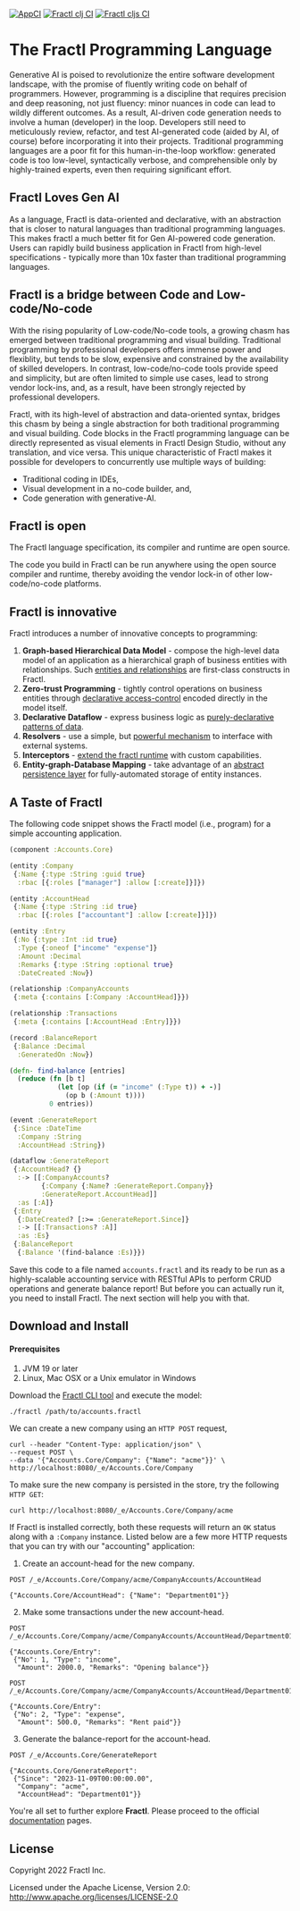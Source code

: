 [![AppCI](https://github.com/fractl-io/fractl/actions/workflows/app.yml/badge.svg)](https://github.com/fractl-io/fractl/actions/workflows/app.yml)
[![Fractl clj CI](https://github.com/fractl-io/fractl/actions/workflows/fractl-clj.yml/badge.svg)](https://github.com/fractl-io/fractl/actions/workflows/fractl-clj.yml)
[![Fractl cljs CI](https://github.com/fractl-io/fractl/actions/workflows/fractl-cljs.yml/badge.svg)](https://github.com/fractl-io/fractl/actions/workflows/fractl-cljs.yml)

# The Fractl Programming Language

Generative AI is poised to revolutionize the entire software development landscape, with the promise of fluently writing code on behalf of programmers. However, programming is a discipline that requires precision and deep reasoning, not just fluency: minor nuances in code can lead to wildly different outcomes. As a result, AI-driven code generation needs to involve a human (developer) in the loop. Developers still need to meticulously review, refactor, and test AI-generated code (aided by AI, of course) before incorporating it into their projects. Traditional programming languages are a poor fit for this human-in-the-loop workflow: generated code is too low-level, syntactically verbose, and comprehensible only by highly-trained experts, even then requiring significant effort.

## Fractl Loves Gen AI
As a language, Fractl is data-oriented and declarative, with an abstraction that is closer to natural languages than traditional programming languages. This makes fractl a much better fit for Gen AI-powered code generation. Users can rapidly build business application in Fractl from high-level specifications - typically more than 10x faster than traditional programming languages.

## Fractl is a bridge between Code and Low-code/No-code
With the rising popularity of Low-code/No-code tools, a growing chasm has emerged between traditional programming and visual building. Traditional programming by professional developers offers immense power and flexiblity, but tends to be slow, expensive and constrained by the availability of skilled developers. In contrast, low-code/no-code tools provide speed and simplicity, but are often limited to simple use cases, lead to strong vendor lock-ins, and, as a result, have been strongly rejected by professional developers.

Fractl, with its high-level of abstraction and data-oriented syntax, bridges this chasm by being a single abstraction for both traditional programming and visual building. Code blocks in the Fractl programming language can be directly represented as visual elements in Fractl Design Studio, without any translation, and vice versa. This unique characteristic of Fractl makes it possible for developers to concurrently use multiple ways of building:

* Traditional coding in IDEs,
* Visual development in a no-code builder, and,
* Code generation with generative-AI.

## Fractl is open
The Fractl language specification, its compiler and runtime are open source.

The code you build in Fractl can be run anywhere using the open source compiler and runtime, thereby avoiding the vendor lock-in of other low-code/no-code platforms.

## Fractl is innovative
Fractl introduces a number of innovative concepts to programming:

1. **Graph-based Hierarchical Data Model** - compose the high-level data model of an application as a hierarchical graph of business entities with relationships. Such [entities and relationships](https://docs.fractl.io/docs/concepts/data-model) are first-class constructs in Fractl.
2. **Zero-trust Programming** - tightly control operations on business entities through [declarative access-control](https://docs.fractl.io/docs/concepts/zero-trust-programming) encoded directly in the model itself.
3. **Declarative Dataflow** - express business logic as [purely-declarative patterns of data](https://docs.fractl.io/docs/concepts/declarative-dataflow).
4. **Resolvers** - use a simple, but [powerful mechanism](https://docs.fractl.io/docs/concepts/resolvers) to interface with external systems.
5. **Interceptors** - [extend the fractl runtime](https://docs.fractl.io/docs/concepts/interceptors) with custom capabilities.
6. **Entity-graph-Database Mapping** - take advantage of an [abstract persistence layer](https://docs.fractl.io/docs/concepts/entity-db-mapping) for fully-automated storage of entity instances.

## A Taste of Fractl

The following code snippet shows the Fractl model (i.e., program) for a simple accounting application. 

```clojure
(component :Accounts.Core)

(entity :Company
 {:Name {:type :String :guid true}
  :rbac [{:roles ["manager"] :allow [:create]}]})

(entity :AccountHead
 {:Name {:type :String :id true}
  :rbac [{:roles ["accountant"] :allow [:create]}]})

(entity :Entry
 {:No {:type :Int :id true}
  :Type {:oneof ["income" "expense"]}
  :Amount :Decimal
  :Remarks {:type :String :optional true}
  :DateCreated :Now})

(relationship :CompanyAccounts
 {:meta {:contains [:Company :AccountHead]}})

(relationship :Transactions
 {:meta {:contains [:AccountHead :Entry]}})

(record :BalanceReport
 {:Balance :Decimal
  :GeneratedOn :Now})

(defn- find-balance [entries]
  (reduce (fn [b t]
            (let [op (if (= "income" (:Type t)) + -)]
              (op b (:Amount t))))
          0 entries))

(event :GenerateReport
 {:Since :DateTime
  :Company :String
  :AccountHead :String})

(dataflow :GenerateReport
 {:AccountHead? {}
  :-> [[:CompanyAccounts?
        {:Company {:Name? :GenerateReport.Company}}
        :GenerateReport.AccountHead]]
  :as [:A]}
 {:Entry
  {:DateCreated? [:>= :GenerateReport.Since]}
  :-> [[:Transactions? :A]]
  :as :Es}
 {:BalanceReport
  {:Balance '(find-balance :Es)}})
```

Save this code to a file named `accounts.fractl` and its ready to be run as a highly-scalable accounting service with RESTful APIs to perform CRUD operations and generate balance report!
But before you can actually run it, you need to install Fractl. The next section will help you with that.

## Download and Install

#### Prerequisites

1. JVM 19 or later
2. Linux, Mac OSX or a Unix emulator in Windows

Download the [Fractl CLI tool](https://raw.githubusercontent.com/fractl-io/fractl/main/bin/fractl) and execute the model:

```shell
./fractl /path/to/accounts.fractl
```

We can create a new company using an `HTTP POST` request,

```shell
curl --header "Content-Type: application/json" \
--request POST \
--data '{"Accounts.Core/Company": {"Name": "acme"}}' \
http://localhost:8080/_e/Accounts.Core/Company
```

To make sure the new company is persisted in the store, try the following `HTTP GET`:

```shell
curl http://localhost:8080/_e/Accounts.Core/Company/acme
```

If Fractl is installed correctly, both these requests will return an `OK` status along with a `:Company` instance.
Listed below are a few more HTTP requests that you can try with our "accounting" application:

1. Create an account-head for the new company.

```shell
POST /_e/Accounts.Core/Company/acme/CompanyAccounts/AccountHead

{"Accounts.Core/AccountHead": {"Name": "Department01"}}
```

2. Make some transactions under the new account-head.

```shell
POST /_e/Accounts.Core/Company/acme/CompanyAccounts/AccountHead/Department01/Transactions/Entry

{"Accounts.Core/Entry":
 {"No": 1, "Type": "income",
  "Amount": 2000.0, "Remarks": "Opening balance"}}

POST /_e/Accounts.Core/Company/acme/CompanyAccounts/AccountHead/Department01/Transactions/Entry

{"Accounts.Core/Entry":
 {"No": 2, "Type": "expense",
  "Amount": 500.0, "Remarks": "Rent paid"}}
```

3. Generate the balance-report for the account-head.

```shell
POST /_e/Accounts.Core/GenerateReport

{"Accounts.Core/GenerateReport":
 {"Since": "2023-11-09T00:00:00.00",
  "Company": "acme",
  "AccountHead": "Department01"}}
```

You're all set to further explore **Fractl**. Please proceed to the official [documentation](https://docs.fractl.io/docs) pages.

## License

Copyright 2022 Fractl Inc.

Licensed under the Apache License, Version 2.0:
http://www.apache.org/licenses/LICENSE-2.0

